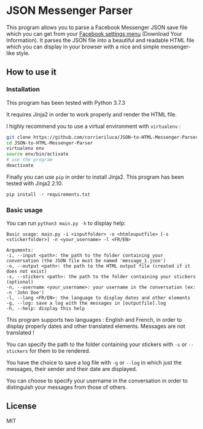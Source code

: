 # JSON Messenger Parser

This program allows you to parse a Facebook Messenger JSON save file which you can
get from your [Facebook settings menu](https://www.facebook.com/settings?tab=your_facebook_information) 
(Download Your Information). It parses the JSON file into a beautiful and readable
HTML file which you can display in your browser with a nice and simple messenger-like
style.

## How to use it
### Installation

This program has been tested with Python 3.7.3

It requires Jinja2 in order to work properly and render the HTML file.

I highly recommend you to use a virtual environment with `virtualenv` :
```bash
git clone https://github.com/corrieriluca/JSON-to-HTML-Messenger-Parser.git
cd JSON-to-HTML-Messenger-Parser
virtualenv env
source env/bin/activate
# use the program
deactivate
```
Finally you can use `pip` in order to install Jinja2. This program has been tested with
Jinja2 2.10.
```bash
pip install -r requirements.txt
```

### Basic usage

You can run `python3 main.py -h` to display help:
```
Basic usage: main.py -i <inputfolder> -o <htmlouputfile> [-s <stickerfolder>] -n <your_username> -l <FR/EN>

Arguments:
-i, --input <path>: the path to the folder containing your conversation (the JSON file must be named 'message_1.json')
-o, --output <path>: the path to the HTML output file (created if it does not exist)
-s, --stickers <path>: the path to the folder containing your stickers (optional)
-n, --username <your_username>: your username in the conversation (ex: -n 'John Doe')
-l, --lang <FR/EN>: the language to display dates and other elements
-g, --log: save a log with the messages in [outputfile].log
-h, --help: display this help
```

This program supports two languages : English and French, in order to display properly
dates and other translated elements. Messages are not translated !

You can specify the path to the folder containing your stickers with `-s` or `--stickers` 
for them to be rendered.

You have the choice to save a log file with `-g` or `--log` in which just the messages,
their sender and their date are displayed.

You can choose to specify your username in the conversation in order to distinguish
your messages from those of others.

## License
MIT
